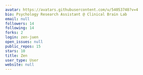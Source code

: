 ```yaml
---
avatar: https://avatars.githubusercontent.com/u/54053748?v=4
bio: Psychology Research Assistant @ Clinical Brain Lab
email: null
followers: 14
following: 14
forks: 2
login: zen-juen
open_issues: null
public_repos: 15
stars: 10
title: Zen
user_type: User
website: null
---
```

